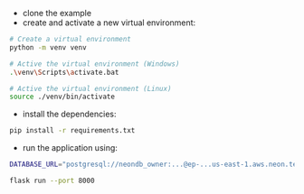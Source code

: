 - clone the example
- create and activate a new virtual environment:

```bash
# Create a virtual environment
python -m venv venv

# Active the virtual environment (Windows)
.\venv\Scripts\activate.bat

# Active the virtual environment (Linux)
source ./venv/bin/activate
```

- install the dependencies:

```bash
pip install -r requirements.txt
```

- run the application using:

```bash
DATABASE_URL="postgresql://neondb_owner:...@ep-...us-east-1.aws.neon.tech/neondb?sslmode=require" 
```

```bash
flask run --port 8000
```
